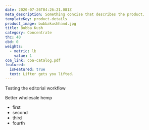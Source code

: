 ```yaml
---
date: 2020-07-26T04:26:21.081Z
meta_description: Something concise that describes the product.
templateKey: product-details
product_image: bubbakushhand.jpg
title: Bubba Kush
category: Concentrate
thc: 40
cbd: 0
weights:
  - metric: lb
    value: 1
coa_link: coa-catalog.pdf
featured:
  isFeatured: true
  text: Lifter gets you lifted.
---
```

Testing the editorial workflow

Better wholesale hemp

* first
* second
* third
* fourth